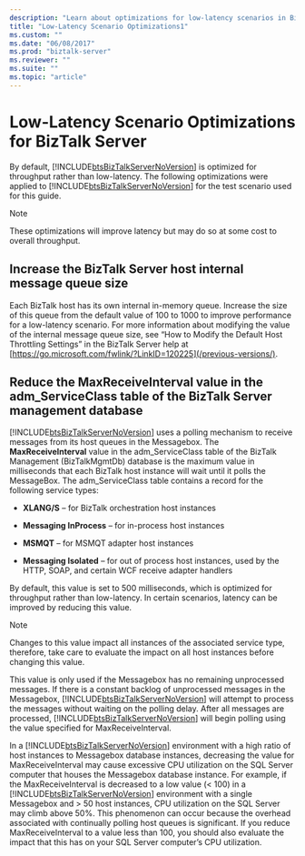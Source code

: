 ```yaml
---
description: "Learn about optimizations for low-latency scenarios in BizTalk Server."
title: "Low-Latency Scenario Optimizations1"
ms.custom: ""
ms.date: "06/08/2017"
ms.prod: "biztalk-server"
ms.reviewer: ""
ms.suite: ""
ms.topic: "article"
---
```

# Low-Latency Scenario Optimizations for BizTalk Server

By default, [!INCLUDE[btsBizTalkServerNoVersion](../includes/btsbiztalkservernoversion-md.md)] is optimized for throughput rather than low-latency. The following optimizations were applied to [!INCLUDE[btsBizTalkServerNoVersion](../includes/btsbiztalkservernoversion-md.md)] for the test scenario used for this guide.

> [!NOTE]
> These optimizations will improve latency but may do so at some cost to overall throughput.

## Increase the BizTalk Server host internal message queue size

Each BizTalk host has its own internal in-memory queue. Increase the size of this queue from the default value of 100 to 1000 to improve performance for a low-latency scenario. For more information about modifying the value of the internal message queue size, see “How to Modify the Default Host Throttling Settings” in the BizTalk Server help at [https://go.microsoft.com/fwlink/?LinkID=120225](/previous-versions/).

## Reduce the MaxReceiveInterval value in the adm_ServiceClass table of the BizTalk Server management database

[!INCLUDE[btsBizTalkServerNoVersion](../includes/btsbiztalkservernoversion-md.md)] uses a polling mechanism to receive messages from its host queues in the Messagebox. The **MaxReceiveInterval** value in the adm_ServiceClass table of the BizTalk Management (BizTalkMgmtDb) database is the maximum value in milliseconds that each BizTalk host instance will wait until it polls the MessageBox. The adm_ServiceClass table contains a record for the following service types:

- **XLANG/S** – for BizTalk orchestration host instances

- **Messaging InProcess** – for in-process host instances

- **MSMQT** – for MSMQT adapter host instances

- **Messaging Isolated** – for out of process host instances, used by the HTTP, SOAP, and certain WCF receive adapter handlers

By default, this value is set to 500 milliseconds, which is optimized for throughput rather than low-latency. In certain scenarios, latency can be improved by reducing this value.

> [!NOTE]
> Changes to this value impact all instances of the associated service type, therefore, take care to evaluate the impact on all host instances before changing this value.
>
> This value is only used if the Messagebox has no remaining unprocessed messages. If there is a constant backlog of unprocessed messages in the Messagebox, [!INCLUDE[btsBizTalkServerNoVersion](../includes/btsbiztalkservernoversion-md.md)] will attempt to process the messages without waiting on the polling delay. After all messages are processed, [!INCLUDE[btsBizTalkServerNoVersion](../includes/btsbiztalkservernoversion-md.md)] will begin polling using the value specified for MaxReceiveInterval.
>
> In a [!INCLUDE[btsBizTalkServerNoVersion](../includes/btsbiztalkservernoversion-md.md)] environment with a high ratio of host instances to Messagebox database instances, decreasing the value for MaxReceiveInterval may cause excessive CPU utilization on the SQL Server computer that houses the Messagebox database instance. For example, if the MaxReceiveInterval is decreased to a low value (\< 100) in a [!INCLUDE[btsBizTalkServerNoVersion](../includes/btsbiztalkservernoversion-md.md)] environment with a single Messagebox and > 50 host instances, CPU utilization on the SQL Server may climb above 50%. This phenomenon can occur because the overhead associated with continually polling host queues is significant. If you reduce MaxReceiveInterval to a value less than 100, you should also evaluate the impact that this has on your SQL Server computer’s CPU utilization.